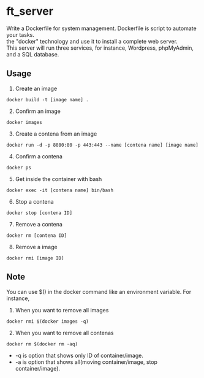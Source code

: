 # ft\_server

Write a Dockerfile for system management.
Dockerfile is script to automate your tasks.  
the "docker" technology and use it to install a complete web server.  
This server will run three services, for instance, Wordpress, phpMyAdmin, and a SQL database.

## Usage

1. Create an image
```
docker build -t [image name] .
```

2. Confirm an image
```
docker images
```

3. Create a contena from an image
```
docker run -d -p 8080:80 -p 443:443 --name [contena name] [image name]
```

4. Confirm a contena
```
docker ps
```

5. Get inside the container with bash
```
docker exec -it [contena name] bin/bash
```

6. Stop a contena
```
docker stop [contena ID]
```

7. Remove a contena
```
docker rm [contena ID]
```

8. Remove a image
```
docker rmi [image ID]
```

## Note

You can use $() in the docker command like an environment variable. For instance,  

1. When you want to remove all images
```
docker rmi $(docker images -q)
```

2. When you want to remove all contenas
```
docker rm $(docker rm -aq)
```

* -q is option that shows only ID of container/image.
* -a is option that shows all(moving container/image, stop container/image).

